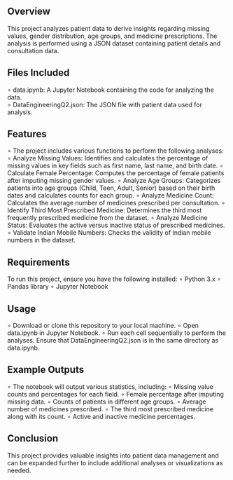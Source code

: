 ## **Overview**
This project analyzes patient data to derive insights regarding missing values, gender distribution, age groups, and medicine prescriptions. The analysis is performed using a JSON dataset containing patient details and consultation data.

## **Files Included**
∘ data.ipynb: A Jupyter Notebook containing the code for analyzing the data.<br>
∘ DataEngineeringQ2.json: The JSON file with patient data used for analysis.

## **Features**
∘ The project includes various functions to perform the following analyses:
∘ Analyze Missing Values: Identifies and calculates the percentage of missing values in key fields such as first name, last name, and birth date.
∘ Calculate Female Percentage: Computes the percentage of female patients after imputing missing gender values.
∘ Analyze Age Groups: Categorizes patients into age groups (Child, Teen, Adult, Senior) based on their birth dates and calculates counts for each group.
∘ Analyze Medicine Count: Calculates the average number of medicines prescribed per consultation.
∘ Identify Third Most Prescribed Medicine: Determines the third most frequently prescribed medicine from the dataset.
∘ Analyze Medicine Status: Evaluates the active versus inactive status of prescribed medicines.
∘ Validate Indian Mobile Numbers: Checks the validity of Indian mobile numbers in the dataset.

## **Requirements**
To run this project, ensure you have the following installed:
∘ Python 3.x
∘ Pandas library
∘ Jupyter Notebook

## **Usage**
∘ Download or clone this repository to your local machine.
∘ Open data.ipynb in Jupyter Notebook.
∘ Run each cell sequentially to perform the analyses. Ensure that DataEngineeringQ2.json is in the same directory as data.ipynb.

## **Example Outputs**
∘ The notebook will output various statistics, including:
∘ Missing value counts and percentages for each field.
∘ Female percentage after imputing missing data.
∘ Counts of patients in different age groups.
∘ Average number of medicines prescribed.
∘ The third most prescribed medicine along with its count.
∘ Active and inactive medicine percentages.

## **Conclusion**
This project provides valuable insights into patient data management and can be expanded further to include additional analyses or visualizations as needed.
